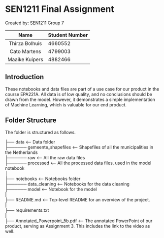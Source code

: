 # SEN1211 Final Assignment

Created by: SEN1211 Group 7

|    Name               | Student Number |
| :-------------------: | :------------- |
| Thirza Bolhuis        | 4660552        |
| Cato Martens          | 4799003        |
| Maaike Kuipers        | 4882466        |

## Introduction

These notebooks and data files are part of a use case for our product in the course EPA221A. All data is of low quality, and no conclusions should be drawn from the model. However, it demonstrates a simple implementation of Machine Learning, which is valuable for our end product.

## Folder Structure
The folder is structured as follows.

├── data                                    <-- Data folder  
├────── gemeente_shapefiles                     <-- Shapefiles of all the municipalities in the Netherlands  
├────── raw                                     <-- All the raw data files  
├────── processed                               <-- All the processed data files, used in the model notebook  
│  
├── notebooks                               <-- Notebooks folder  
├────── data_cleaning                           <-- Notebooks for the data cleaning  
├────── model                                   <-- Notebook for the model  
|  
├── README.md                             <-- Top-level README for an overview of the project.  
|  
├── requirements.txt  
|  
├── Annotated_Powerpoint_5b.pdf           <-- The annotated PowerPoint of our product, serving as Assignment 3. This includes the link to the video as well.   
